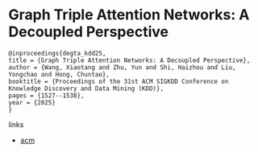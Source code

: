 # Graph Triple Attention Networks: A Decoupled Perspective

```
@inproceedings{degta_kdd25,
title = {Graph Triple Attention Networks: A Decoupled Perspective},
author = {Wang, Xiaotang and Zhu, Yun and Shi, Haizhou and Liu, Yongchao and Hong, Chuntao},
booktitle = {Proceedings of the 31st ACM SIGKDD Conference on Knowledge Discovery and Data Mining (KDD)},
pages = {1527--1538},
year = {2025}
}
```

links
- [acm](https://dl.acm.org/doi/10.1145/3690624.3709223)

